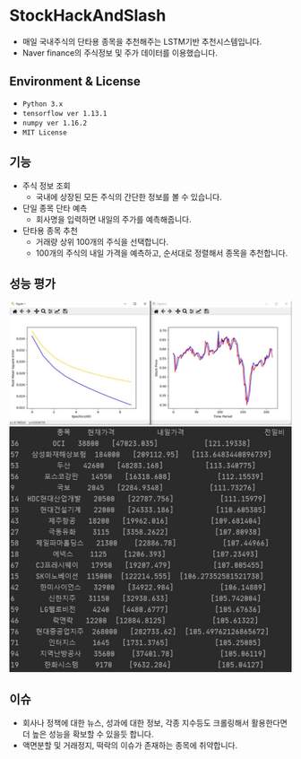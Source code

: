 # StockHackAndSlash
- 매일 국내주식의 단타용 종목을 추천해주는 LSTM기반 추천시스템입니다.
- Naver finance의 주식정보 및 주가 데이터를 이용했습니다.


## Environment & License
- ```Python 3.x```
- ```tensorflow ver 1.13.1```
- ```numpy ver 1.16.2```
- ```MIT License```

## 기능
- 주식 정보 조회
  - 국내에 상장된 모든 주식의 간단한 정보를 볼 수 있습니다.
- 단일 종목 단타 예측
  - 회사명을 입력하면 내일의 주가를 예측해줍니다.
- 단타용 종목 추천
  - 거래량 상위 100개의 주식을 선택합니다.
  - 100개의 주식의 내일 가격을 예측하고, 순서대로 정렬해서 종목을 추천합니다.
  
## 성능 평가
<p align = 'center'>
    <img src = "https://github.com/koptimizer/StockHackAndSlash/blob/master/pics/%EC%86%A1%EB%8A%A5.JPG" ><br>
  <img src = "https://github.com/koptimizer/StockHackAndSlash/blob/master/pics/%EB%96%A1%EC%83%81%EA%B0%80%EC%9E%90.JPG" ><br>
  </p>

  
## 이슈
- 회사나 정책에 대한 뉴스, 성과에 대한 정보, 각종 지수등도 크롤링해서 활용한다면 더 높은 성능을 확보할 수 있을듯 합니다.
- 액면분할 및 거래정지, 떡락의 이슈가 존재하는 종목에 취약합니다.

